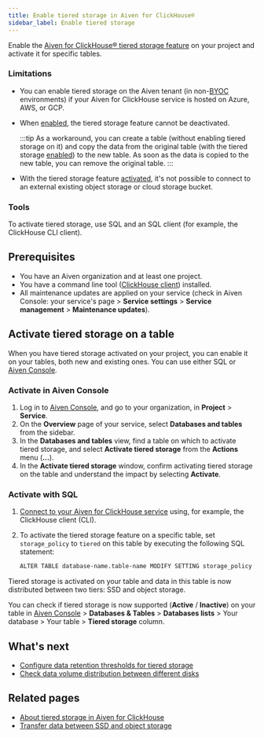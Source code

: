 ```yaml
---
title: Enable tiered storage in Aiven for ClickHouse®
sidebar_label: Enable tiered storage
---
```


Enable the [Aiven for ClickHouse® tiered storage feature](/docs/products/clickhouse/concepts/clickhouse-tiered-storage) on your project and activate it for specific tables.

### Limitations

-   You can enable tiered storage on the Aiven tenant
    (in non-[BYOC](/docs/platform/concepts/byoc) environments) if your Aiven for
    ClickHouse service is hosted on Azure, AWS, or GCP.
-   When
    [enabled](/docs/products/clickhouse/howto/enable-tiered-storage), the tiered
    storage feature cannot be deactivated.

    :::tip
    As a workaround, you can create a table (without enabling tiered
    storage on it) and copy the data from the original table (with the
    tiered storage
    [enabled](/docs/products/clickhouse/howto/enable-tiered-storage)) to the new table.
    As soon as the data is copied to the
    new table, you can remove the original table.
    :::

-   With the tiered storage feature
    [activated](/docs/products/clickhouse/howto/enable-tiered-storage), it's
    not possible to connect to an external existing
    object storage or cloud storage bucket.

### Tools

To activate tiered storage, use SQL and an SQL client (for example, the
ClickHouse CLI client).

## Prerequisites

-   You have an Aiven organization and at least one project.
-   You have a command line tool
    ([ClickHouse client](/docs/products/clickhouse/howto/connect-with-clickhouse-cli)) installed.
-   All maintenance updates are applied on your service (check in Aiven
    Console: your service's page > **Service settings** > **Service
    management** > **Maintenance updates**).

## Activate tiered storage on a table

When you have tiered storage activated on your project, you can
enable it on your tables, both new and existing ones. You can
use either SQL or [Aiven Console](https://console.aiven.io).

### Activate in Aiven Console

1. Log in to [Aiven Console](https://console.aiven.io), and go to your organization,
   in **Project** > **Service**.
1. On the **Overview** page of your service, select **Databases and tables** from the sidebar.
1. In the **Databases and tables** view, find a table on which to activate tiered
   storage, and select **Activate tiered storage** from the **Actions** menu (**...**).
1. In the **Activate tiered storage** window, confirm activating
   tiered storage on the table and understand the impact by selecting **Activate**.

### Activate with SQL

1. [Connect to your Aiven for ClickHouse service](/docs/products/clickhouse/howto/list-connect-to-service)
   using, for example, the ClickHouse client (CLI).
1. To activate the tiered storage feature on a specific table,
   set `storage_policy` to `tiered` on this table by executing the following SQL statement:

   ```bash
   ALTER TABLE database-name.table-name MODIFY SETTING storage_policy = 'tiered'
   ```

Tiered storage is activated on your table and data in this table is now
distributed between two tiers: SSD and object storage.

You can check if tiered storage is now supported (**Active** / **Inactive**) on
your table in [Aiven Console](https://console.aiven.io) > **Databases & Tables** >
**Databases lists** > Your database > Your table > **Tiered storage** column.

## What's next

- [Configure data retention thresholds for tiered storage](/docs/products/clickhouse/howto/configure-tiered-storage)
- [Check data volume distribution between different disks](/docs/products/clickhouse/howto/check-data-tiered-storage)

## Related pages

- [About tiered storage in Aiven for ClickHouse](/docs/products/clickhouse/concepts/clickhouse-tiered-storage)
- [Transfer data between SSD and object storage](/docs/products/clickhouse/howto/transfer-data-tiered-storage)
